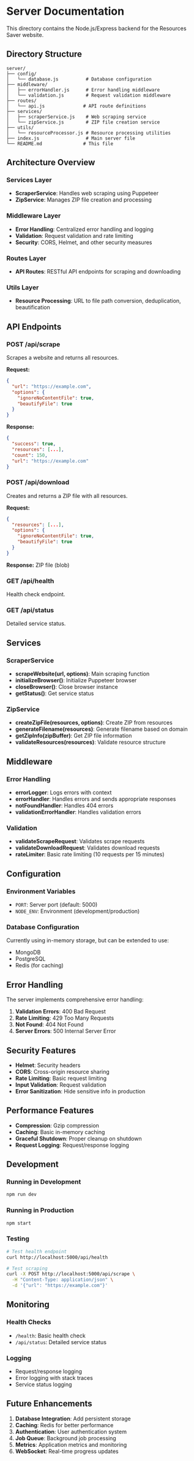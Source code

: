 # Server Documentation

This directory contains the Node.js/Express backend for the Resources Saver website.

## Directory Structure

```
server/
├── config/
│   └── database.js          # Database configuration
├── middleware/
│   ├── errorHandler.js      # Error handling middleware
│   └── validation.js        # Request validation middleware
├── routes/
│   └── api.js              # API route definitions
├── services/
│   ├── scraperService.js    # Web scraping service
│   └── zipService.js        # ZIP file creation service
├── utils/
│   └── resourceProcessor.js # Resource processing utilities
├── index.js                 # Main server file
└── README.md               # This file
```

## Architecture Overview

### Services Layer
- **ScraperService**: Handles web scraping using Puppeteer
- **ZipService**: Manages ZIP file creation and processing

### Middleware Layer
- **Error Handling**: Centralized error handling and logging
- **Validation**: Request validation and rate limiting
- **Security**: CORS, Helmet, and other security measures

### Routes Layer
- **API Routes**: RESTful API endpoints for scraping and downloading

### Utils Layer
- **Resource Processing**: URL to file path conversion, deduplication, beautification

## API Endpoints

### POST /api/scrape
Scrapes a website and returns all resources.

**Request:**
```json
{
  "url": "https://example.com",
  "options": {
    "ignoreNoContentFile": true,
    "beautifyFile": true
  }
}
```

**Response:**
```json
{
  "success": true,
  "resources": [...],
  "count": 150,
  "url": "https://example.com"
}
```

### POST /api/download
Creates and returns a ZIP file with all resources.

**Request:**
```json
{
  "resources": [...],
  "options": {
    "ignoreNoContentFile": true,
    "beautifyFile": true
  }
}
```

**Response:** ZIP file (blob)

### GET /api/health
Health check endpoint.

### GET /api/status
Detailed service status.

## Services

### ScraperService
- **scrapeWebsite(url, options)**: Main scraping function
- **initializeBrowser()**: Initialize Puppeteer browser
- **closeBrowser()**: Close browser instance
- **getStatus()**: Get service status

### ZipService
- **createZipFile(resources, options)**: Create ZIP from resources
- **generateFilename(resources)**: Generate filename based on domain
- **getZipInfo(zipBuffer)**: Get ZIP file information
- **validateResources(resources)**: Validate resource structure

## Middleware

### Error Handling
- **errorLogger**: Logs errors with context
- **errorHandler**: Handles errors and sends appropriate responses
- **notFoundHandler**: Handles 404 errors
- **validationErrorHandler**: Handles validation errors

### Validation
- **validateScrapeRequest**: Validates scrape requests
- **validateDownloadRequest**: Validates download requests
- **rateLimiter**: Basic rate limiting (10 requests per 15 minutes)

## Configuration

### Environment Variables
- `PORT`: Server port (default: 5000)
- `NODE_ENV`: Environment (development/production)

### Database Configuration
Currently using in-memory storage, but can be extended to use:
- MongoDB
- PostgreSQL
- Redis (for caching)

## Error Handling

The server implements comprehensive error handling:

1. **Validation Errors**: 400 Bad Request
2. **Rate Limiting**: 429 Too Many Requests
3. **Not Found**: 404 Not Found
4. **Server Errors**: 500 Internal Server Error

## Security Features

- **Helmet**: Security headers
- **CORS**: Cross-origin resource sharing
- **Rate Limiting**: Basic request limiting
- **Input Validation**: Request validation
- **Error Sanitization**: Hide sensitive info in production

## Performance Features

- **Compression**: Gzip compression
- **Caching**: Basic in-memory caching
- **Graceful Shutdown**: Proper cleanup on shutdown
- **Request Logging**: Request/response logging

## Development

### Running in Development
```bash
npm run dev
```

### Running in Production
```bash
npm start
```

### Testing
```bash
# Test health endpoint
curl http://localhost:5000/api/health

# Test scraping
curl -X POST http://localhost:5000/api/scrape \
  -H "Content-Type: application/json" \
  -d '{"url": "https://example.com"}'
```

## Monitoring

### Health Checks
- `/health`: Basic health check
- `/api/status`: Detailed service status

### Logging
- Request/response logging
- Error logging with stack traces
- Service status logging

## Future Enhancements

1. **Database Integration**: Add persistent storage
2. **Caching**: Redis for better performance
3. **Authentication**: User authentication system
4. **Job Queue**: Background job processing
5. **Metrics**: Application metrics and monitoring
6. **WebSocket**: Real-time progress updates 